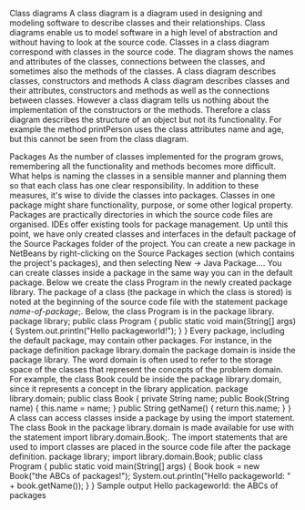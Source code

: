 Class diagrams
A class diagram is a diagram used in designing and modeling software to describe classes and their relationships. Class diagrams enable us to model software in a high level of abstraction and without having to look at the source code.
Classes in a class diagram correspond with classes in the source code. The diagram shows the names and attributes of the classes, connections between the classes, and sometimes also the methods of the classes.
A class diagram describes classes, constructors and methods
A class diagram describes classes and their attributes, constructors and methods as well as the connections between classes. However a class diagram tells us nothing about the implementation of the constructors or the methods. Therefore a class diagram describes the structure of an object but not its functionality.
For example the method printPerson uses the class attributes name and age, but this cannot be seen from the class diagram.

Packages
As the number of classes implemented for the program grows, remembering all the functionality and methods becomes more difficult. What helps is naming the classes in a sensible manner and planning them so that each class has one clear responsibility. In addition to these measures, it's wise to divide the classes into packages. Classes in one package might share functionality, purpose, or some other logical property.
Packages are practically directories in which the source code files are organised.
IDEs offer existing tools for package management. Up until this point, we have only created classes and interfaces in the default package of the Source Packages folder of the project. You can create a new package in NetBeans by right-clicking on the Source Packages section (which contains the project's packages), and then selecting New -> Java Package....
You can create classes inside a package in the same way you can in the default package. Below we create the class Program in the newly created package library.
The package of a class (the package in which the class is stored) is noted at the beginning of the source code file with the statement package *name-of-package*;. Below, the class Program is in the package library.
package library;
public class Program {
    public static void main(String[] args) {
        System.out.println("Hello packageworld!");
    }
}
Every package, including the default package, may contain other packages. For instance, in the package definition package library.domain the package domain is inside the package library. The word domain is often used to refer to the storage space of the classes that represent the concepts of the problem domain. For example, the class Book could be inside the package library.domain, since it represents a concept in the library application.
package library.domain;
public class Book {
    private String name;
    public Book(String name) {
        this.name = name;
    }
    public String getName() {
        return this.name;
    }
}
A class can access classes inside a package by using the import statement. The class Book in the package library.domain is made available for use with the statement import library.domain.Book;. The import statements that are used to import classes are placed in the source code file after the package definition.
package library;
import library.domain.Book;
public class Program {
    public static void main(String[] args) {
        Book book = new Book("the ABCs of packages!");
        System.out.println("Hello packageworld: " + book.getName());
    }
}
Sample output
Hello packageworld: the ABCs of packages